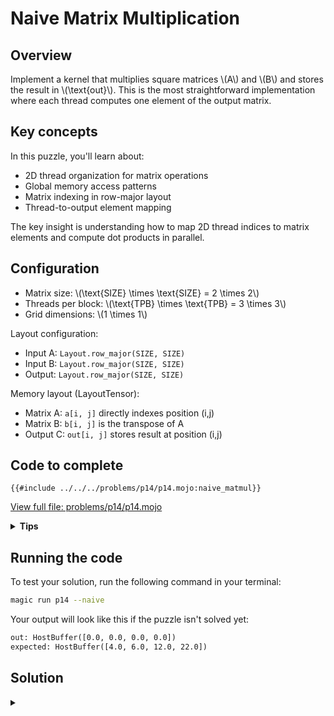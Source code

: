 # Naive Matrix Multiplication

## Overview

Implement a kernel that multiplies square matrices \\(A\\) and \\(B\\) and stores the result in \\(\text{out}\\).
This is the most straightforward implementation where each thread computes one element of the output matrix.

## Key concepts

In this puzzle, you'll learn about:
- 2D thread organization for matrix operations
- Global memory access patterns
- Matrix indexing in row-major layout
- Thread-to-output element mapping

The key insight is understanding how to map 2D thread indices to matrix elements and compute dot products in parallel.

## Configuration

- Matrix size: \\(\\text{SIZE} \\times \\text{SIZE} = 2 \\times 2\\)
- Threads per block: \\(\\text{TPB} \\times \\text{TPB} = 3 \\times 3\\)
- Grid dimensions: \\(1 \\times 1\\)

Layout configuration:
- Input A: `Layout.row_major(SIZE, SIZE)`
- Input B: `Layout.row_major(SIZE, SIZE)`
- Output: `Layout.row_major(SIZE, SIZE)`

Memory layout (LayoutTensor):
- Matrix A: `a[i, j]` directly indexes position (i,j)
- Matrix B: `b[i, j]` is the transpose of A
- Output C: `out[i, j]` stores result at position (i,j)

## Code to complete

```mojo
{{#include ../../../problems/p14/p14.mojo:naive_matmul}}
```
<a href="{{#include ../_includes/repo_url.md}}/blob/main/problems/p14/p14.mojo" class="filename">View full file: problems/p14/p14.mojo</a>

<details>
<summary><strong>Tips</strong></summary>

<div class="solution-tips">

1. Calculate `global_i` and `global_j` from thread indices
2. Check if indices are within `size`
3. Accumulate products in a local variable
4. Write final sum to correct output position
</div>
</details>

## Running the code

To test your solution, run the following command in your terminal:

```bash
magic run p14 --naive
```

Your output will look like this if the puzzle isn't solved yet:
```txt
out: HostBuffer([0.0, 0.0, 0.0, 0.0])
expected: HostBuffer([4.0, 6.0, 12.0, 22.0])
```

## Solution

<details class="solution-details">
<summary></summary>

```mojo
{{#include ../../../solutions/p14/p14.mojo:naive_matmul_solution}}
```

<div class="solution-explanation">

The naive matrix multiplication using LayoutTensor demonstrates the basic approach:

### Matrix Layout (2×2 example)
```txt
Matrix A:        Matrix B (transpose of A):    Output C:
 [a[0,0] a[0,1]]  [b[0,0] b[0,1]]             [c[0,0] c[0,1]]
 [a[1,0] a[1,1]]  [b[1,0] b[1,1]]             [c[1,0] c[1,1]]
```

### Implementation Details:

1. **Thread Mapping**:
   ```mojo
   global_i = block_dim.x * block_idx.x + thread_idx.x
   global_j = block_dim.y * block_idx.y + thread_idx.y
   ```

2. **Memory Access Pattern**:
   - Direct 2D indexing: `a[global_i, k]`
   - Transposed access: `b[k, global_j]`
   - Output writing: `out[global_i, global_j]`

3. **Computation Flow**:
   ```mojo
   # Use var for mutable accumulator with tensor's element type
   var acc: out.element_type = 0

   # @parameter for compile-time loop unrolling
   @parameter
   for k in range(size):
       acc += a[global_i, k] * b[k, global_j]
   ```

### Key Language Features:

1. **Variable Declaration**:
   - The use of `var` in `var acc: out.element_type = 0` allows for type inference with `out.element_type` ensures type compatibility with the output tensor
   - Initialized to zero before accumulation

2. **Loop Optimization**:
   - [`@parameter`](https://docs.modular.com/mojo/manual/decorators/parameter/#parametric-for-statement) decorator unrolls the loop at compile time
   - Improves performance for small, known matrix sizes
   - Enables better instruction scheduling

### Performance Characteristics:

1. **Memory Access**:
   - Each thread makes `2 x SIZE` global memory reads
   - One global memory write per thread
   - No data reuse between threads

2. **Computational Efficiency**:
   - Simple implementation but suboptimal performance
   - Many redundant global memory accesses
   - No use of fast shared memory

3. **Limitations**:
   - High global memory bandwidth usage
   - Poor data locality
   - Limited scalability for large matrices

This naive implementation serves as a baseline for understanding matrix multiplication on GPUs, highlighting the need for optimization in memory access patterns.
</div>
</details>
